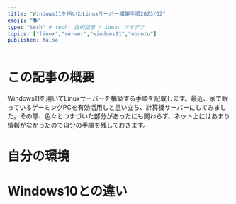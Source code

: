 ```yaml
---
title: "Windows11を用いたLinuxサーバー構築手順2023/02"
emoji: "🐕"
type: "tech" # tech: 技術記事 / idea: アイデア
topics: ["linux","server","windows11","ubuntu"]
published: false
---
```


# この記事の概要

Windows11を用いてLinuxサーバーを構築する手順を記載します。最近、家で眠っているゲーミングPCを有効活用しと思い立ち、計算機サーバーにしてみました。その際、色々とつまづいた部分があったにも関わらず、ネット上にはあまり情報がなかったので自分の手順を残しておきます。

# 自分の環境

# Windows10との違い

